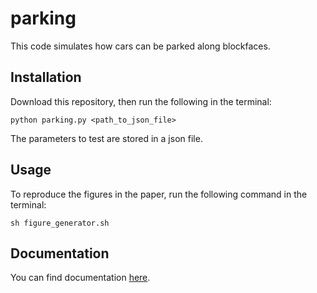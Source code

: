# parking

This code simulates how cars can be parked along blockfaces.

## Installation
Download this repository, then run the following in the terminal:
```
python parking.py <path_to_json_file>
```
The parameters to test are stored in a json file.

## Usage
To reproduce the figures in the paper, run the following command in the terminal:
```
sh figure_generator.sh
```

## Documentation
You can find documentation [here](https://benjym.github.io/parking/parking.html).
